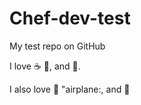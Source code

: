 # Chef-dev-test

My test repo on GitHub

I love :coffee: :tea:, and :beer:.

I also love :car: "airplane:, and :ship:
